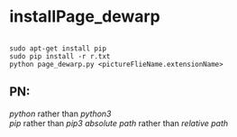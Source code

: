 # installPage_dewarp



```

sudo apt-get install pip
sudo pip install -r r.txt
python page_dewarp.py <pictureFlieName.extensionName>

```

## PN:
*python* rather than *python3*  
*pip* rather than *pip3*
*absolute path* rather than *relative path*
